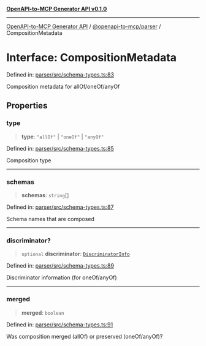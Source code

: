 [**OpenAPI-to-MCP Generator API v0.1.0**](../../../README.md)

***

[OpenAPI-to-MCP Generator API](../../../modules.md) / [@openapi-to-mcp/parser](../README.md) / CompositionMetadata

# Interface: CompositionMetadata

Defined in: [parser/src/schema-types.ts:83](https://github.com/salacoste/openapi-mcp-generator/blob/fda5c6400a831cddbad9eacd652e11b2f7410b22/packages/parser/src/schema-types.ts#L83)

Composition metadata for allOf/oneOf/anyOf

## Properties

### type

> **type**: `"allOf"` \| `"oneOf"` \| `"anyOf"`

Defined in: [parser/src/schema-types.ts:85](https://github.com/salacoste/openapi-mcp-generator/blob/fda5c6400a831cddbad9eacd652e11b2f7410b22/packages/parser/src/schema-types.ts#L85)

Composition type

***

### schemas

> **schemas**: `string`[]

Defined in: [parser/src/schema-types.ts:87](https://github.com/salacoste/openapi-mcp-generator/blob/fda5c6400a831cddbad9eacd652e11b2f7410b22/packages/parser/src/schema-types.ts#L87)

Schema names that are composed

***

### discriminator?

> `optional` **discriminator**: [`DiscriminatorInfo`](DiscriminatorInfo.md)

Defined in: [parser/src/schema-types.ts:89](https://github.com/salacoste/openapi-mcp-generator/blob/fda5c6400a831cddbad9eacd652e11b2f7410b22/packages/parser/src/schema-types.ts#L89)

Discriminator information (for oneOf/anyOf)

***

### merged

> **merged**: `boolean`

Defined in: [parser/src/schema-types.ts:91](https://github.com/salacoste/openapi-mcp-generator/blob/fda5c6400a831cddbad9eacd652e11b2f7410b22/packages/parser/src/schema-types.ts#L91)

Was composition merged (allOf) or preserved (oneOf/anyOf)?
